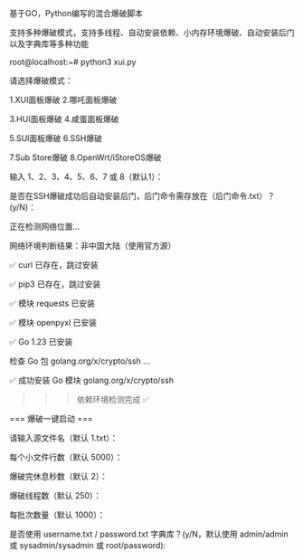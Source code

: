 基于GO，Python编写的混合爆破脚本

支持多种爆破模式，支持多线程、自动安装依赖、小内存环境爆破、自动安装后门以及字典库等多种功能

root@localhost:~# python3 xui.py

请选择爆破模式：

1.XUI面板爆破  2.哪吒面板爆破

3.HUI面板爆破  4.咸蛋面板爆破

5.SUI面板爆破  6.SSH爆破

7.Sub Store爆破  8.OpenWrt/iStoreOS爆破

输入 1、2、3、4、5、6、7 或 8（默认1）：

是否在SSH爆破成功后自动安装后门，后门命令需存放在（后门命令.txt）？(y/N)：

正在检测网络位置...

网络环境判断结果：非中国大陆（使用官方源）

✅ curl 已存在，跳过安装

✅ pip3 已存在，跳过安装

✅ 模块 requests 已安装

✅ 模块 openpyxl 已安装

✅ Go 1.23 已安装

检查 Go 包 golang.org/x/crypto/ssh ...

✅ 成功安装 Go 模块 golang.org/x/crypto/ssh

>>> 依赖环境检测完成 ✅

=== 爆破一键启动 ===

请输入源文件名（默认 1.txt）：

每个小文件行数（默认 5000）：

爆破完休息秒数（默认 2）：

爆破线程数（默认 250）：

每批次数量（默认 1000）：

是否使用 username.txt / password.txt 字典库？(y/N，默认使用 admin/admin 或 sysadmin/sysadmin 或 root/password): 
